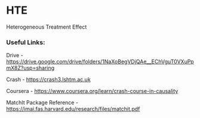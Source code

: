 # HTE
Heterogeneous Treatment Effect


### Useful Links:

Drive - https://drive.google.com/drive/folders/1NaXoBegVDjQAe__EChVguT0VXuPpmX8Z?usp=sharing

Crash - https://crash3.lshtm.ac.uk 

Coursera - https://www.coursera.org/learn/crash-course-in-causality

MatchIt Package Reference - https://imai.fas.harvard.edu/research/files/matchit.pdf
